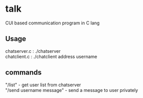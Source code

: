 # talk
CUI based communication program in C lang
## Usage
chatserver.c : ./chatserver  
chatclient.c : ./chatclient address username
## commands
"/list" - get user list from chatserver  
"/send username message" - send a message to user privately
